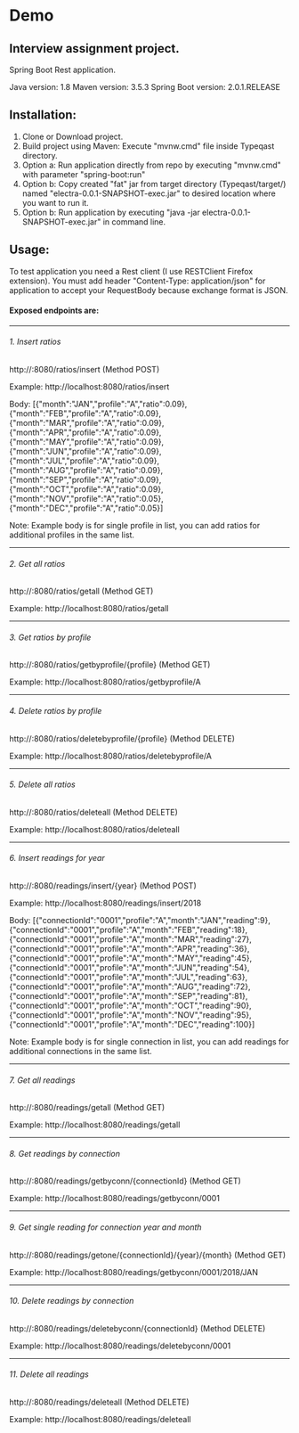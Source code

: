 # Demo

## Interview assignment project.

Spring Boot Rest application.

Java version: 1.8
Maven version: 3.5.3
Spring Boot version: 2.0.1.RELEASE

## Installation:

1. Clone or Download project.
2. Build project using Maven: Execute "mvnw.cmd" file inside Typeqast directory.
3. Option a: Run application directly from repo by executing "mvnw.cmd" with parameter "spring-boot:run" 
4. Option b: Copy created "fat" jar from target directory (Typeqast/target/) named "electra-0.0.1-SNAPSHOT-exec.jar" to desired location where you want to run it.
5. Option b: Run application by executing "java -jar electra-0.0.1-SNAPSHOT-exec.jar" in command line.

## Usage:

To test application you need a Rest client (I use RESTClient Firefox extension).
You must add header "Content-Type: application/json" for application to accept your RequestBody because exchange format is JSON.

#### Exposed endpoints are:
-------
###### 1. Insert ratios

http://<IP>:8080/ratios/insert (Method POST)

Example: http://localhost:8080/ratios/insert

Body: [{"month":"JAN","profile":"A","ratio":0.09},{"month":"FEB","profile":"A","ratio":0.09},{"month":"MAR","profile":"A","ratio":0.09},{"month":"APR","profile":"A","ratio":0.09},{"month":"MAY","profile":"A","ratio":0.09},{"month":"JUN","profile":"A","ratio":0.09},{"month":"JUL","profile":"A","ratio":0.09},{"month":"AUG","profile":"A","ratio":0.09},{"month":"SEP","profile":"A","ratio":0.09},{"month":"OCT","profile":"A","ratio":0.09},{"month":"NOV","profile":"A","ratio":0.05},{"month":"DEC","profile":"A","ratio":0.05}]

Note: Example body is for single profile in list, you can add ratios for additional profiles in the same list.

-------
###### 2. Get all ratios

http://<IP>:8080/ratios/getall (Method GET)

Example: http://localhost:8080/ratios/getall

-------
###### 3. Get ratios by profile

http://<IP>:8080/ratios/getbyprofile/{profile} (Method GET) 

Example: http://localhost:8080/ratios/getbyprofile/A

-------
###### 4. Delete ratios by profile

http://<IP>:8080/ratios/deletebyprofile/{profile} (Method DELETE) 

Example: http://localhost:8080/ratios/deletebyprofile/A

-------
###### 5. Delete all ratios

http://<IP>:8080/ratios/deleteall (Method DELETE) 

Example: http://localhost:8080/ratios/deleteall

-------
###### 6. Insert readings for year

http://<IP>:8080/readings/insert/{year} (Method POST) 

Example: http://localhost:8080/readings/insert/2018

Body: [{"connectionId":"0001","profile":"A","month":"JAN","reading":9},{"connectionId":"0001","profile":"A","month":"FEB","reading":18},{"connectionId":"0001","profile":"A","month":"MAR","reading":27},{"connectionId":"0001","profile":"A","month":"APR","reading":36},{"connectionId":"0001","profile":"A","month":"MAY","reading":45},{"connectionId":"0001","profile":"A","month":"JUN","reading":54},{"connectionId":"0001","profile":"A","month":"JUL","reading":63},{"connectionId":"0001","profile":"A","month":"AUG","reading":72},{"connectionId":"0001","profile":"A","month":"SEP","reading":81},{"connectionId":"0001","profile":"A","month":"OCT","reading":90},{"connectionId":"0001","profile":"A","month":"NOV","reading":95},{"connectionId":"0001","profile":"A","month":"DEC","reading":100}]

Note: Example body is for single connection in list, you can add readings for additional connections in the same list.

-------
###### 7. Get all readings

http://<IP>:8080/readings/getall (Method GET) 

Example: http://localhost:8080/readings/getall

-------
###### 8. Get readings by connection

http://<IP>:8080/readings/getbyconn/{connectionId} (Method GET) 

Example: http://localhost:8080/readings/getbyconn/0001

-------
###### 9. Get single reading for connection year and month

http://<IP>:8080/readings/getone/{connectionId}/{year}/{month} (Method GET) 

Example: http://localhost:8080/readings/getbyconn/0001/2018/JAN

-------
###### 10. Delete readings by connection

http://<IP>:8080/readings/deletebyconn/{connectionId} (Method DELETE) 

Example: http://localhost:8080/readings/deletebyconn/0001

-------
###### 11. Delete all readings

http://<IP>:8080/readings/deleteall (Method DELETE) 

Example: http://localhost:8080/readings/deleteall
